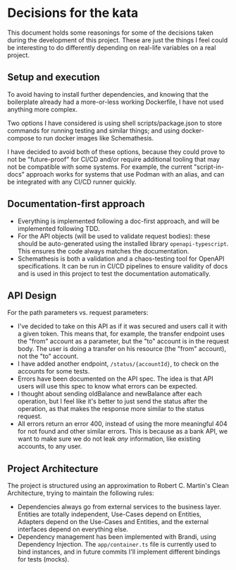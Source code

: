 # Decisions for the kata

This document holds some reasonings for some of the decisions taken during the 
development of this project. These are just the things I feel could be 
interesting to do differently depending on real-life variables on a real 
project.

## Setup and execution

To avoid having to install further dependencies, and knowing that the 
boilerplate already had a more-or-less working Dockerfile, I have not used 
anything more complex. 

Two options I have considered is using shell scripts/package.json to store
commands for running testing and similar things; and using docker-compose to run
docker images like Schemathesis.

I have decided to avoid both of these options, because they could prove to not
be "future-proof" for CI/CD and/or require additional tooling that may not be 
compatible with some systems. For example, the current "script-in-docs" approach
works for systems that use Podman with an alias, and can be integrated with any
CI/CD runner quickly.

## Documentation-first approach

* Everything is implemented following a doc-first approach, and will be
  implemented following TDD.
* For the API objects (will be used to validate request bodies): these should be
  auto-generated using the installed library `openapi-typescript`. This ensures
  the code always matches the documentation.
* Schemathesis is both a validation and a chaos-testing tool for OpenAPI
  specifications. It can be run in CI/CD pipelines to ensure validity of docs
  and is used in this project to test the documentation automatically. 

## API Design

For the path parameters vs. request parameters:

* I've decided to take on this API as if it was secured and users call it with 
  a given token. This means that, for example, the transfer endpoint uses the 
  "from" account as a parameter, but the "to" account is in the request body.
  The user is doing a transfer on his resource (the "from" account), not the 
  "to" account.
* I have added another endpoint, `/status/{accountId}`, to check on the
  accounts for some tests.
* Errors have been documented on the API spec. The idea is that API users will
  use this spec to know what errors can be expected. 
* I thought about sending oldBalance and newBalance after each operation, but I
  feel like it's better to just send the status after the operation, as that
  makes the response more similar to the status request.
* All errors return an error 400, instead of using the more meaningful 404 for
  not found and other similar errors. This is because as a bank API, we want to
  make sure we do not leak *any* information, like existing accounts, to any
  user.

## Project Architecture

The project is structured using an approximation to Robert C. Martin's Clean
Architecture, trying to maintain the following rules:

* Dependencies always go from external services to the business layer. Entities
  are totally independent, Use-Cases depend on Entities, Adapters depend on the
  Use-Cases and Entities, and the external interfaces depend on everything else.
* Dependency management has been implemented with Brandi, using Dependency
  Injection. The `app/container.ts` file is currently used to bind instances,
  and in future commits I'll implement different bindings for tests (mocks).
